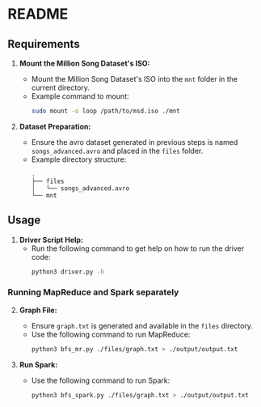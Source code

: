 # README

## Requirements

1. **Mount the Million Song Dataset's ISO:**
   - Mount the Million Song Dataset's ISO into the `mnt` folder in the current directory.
   - Example command to mount:
     ```bash
     sudo mount -o loop /path/to/msd.iso ./mnt
     ```

2. **Dataset Preparation:**
   - Ensure the avro dataset generated in previous steps is named `songs_advanced.avro` and placed in the `files` folder.
   - Example directory structure:
     ```
     .
     ├── files
     │   └── songs_advanced.avro
     └── mnt
     ```

## Usage

1. **Driver Script Help:**
   - Run the following command to get help on how to run the driver code:
     ```bash
     python3 driver.py -h
     ```

### Running MapReduce and Spark separately
2. **Graph File:**
   - Ensure `graph.txt` is generated and available in the `files` directory.
   - Use the following command to run MapReduce:
     ```bash
     python3 bfs_mr.py ./files/graph.txt > ./output/output.txt
     ```

4. **Run Spark:**
   - Use the following command to run Spark:
     ```bash
     python3 bfs_spark.py ./files/graph.txt > ./output/output.txt
     ```
